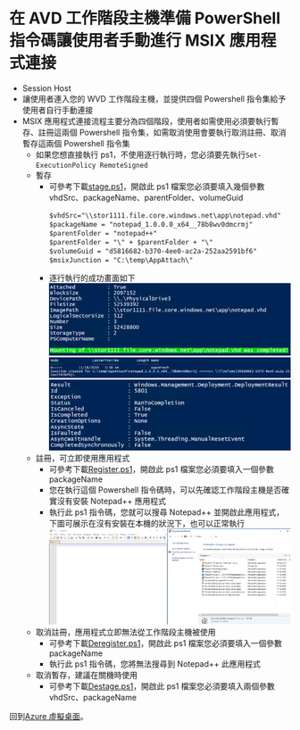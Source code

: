 # 在 AVD 工作階段主機準備 PowerShell 指令碼讓使用者手動進行 MSIX 應用程式連接
 - Session Host
 - 讓使用者連入您的 WVD 工作階段主機，並提供四個 Powershell 指令集給予使用者自行手動連接<br>
 - MSIX 應用程式連接流程主要分為四個階段，使用者如需使用必須要執行暫存、註冊這兩個 Powershell 指令集，如需取消使用會要執行取消註冊、取消暫存這兩個 Powershell 指令集<br>
   - 如果您想直接執行 ps1，不使用逐行執行時，您必須要先執行`Set-ExecutionPolicy RemoteSigned`<br>
   - 暫存
     - 可參考下載[stage.ps1](https://github.com/BrianHsing/Azure-Virtual-Desktop/blob/master/MSIX/Stage.ps1)，開啟此 ps1 檔案您必須要填入幾個參數 vhdSrc、packageName、parentFolder、volumeGuid<br>
        ```
        $vhdSrc="\\stor1111.file.core.windows.net\app\notepad.vhd"
        $packageName = "notepad_1.0.0.0_x64__78b8wv0dmcrmj"
        $parentFolder = "notepad++"
        $parentFolder = "\" + $parentFolder + "\"
        $volumeGuid = "d5816682-b370-4ee0-ac2a-252aa2591bf6"
        $msixJunction = "C:\temp\AppAttach\"
        ```
     - 逐行執行的成功畫面如下<br>
       ![GITHUB](https://github.com/BrianHsing/Azure-Virtual-Desktop/blob/master/MSIX/stage1.png "stage1")<br>
       ![GITHUB](https://github.com/BrianHsing/Azure-Virtual-Desktop/blob/master/MSIX/stage2.png "stage2")<br>
       ![GITHUB](https://github.com/BrianHsing/Azure-Virtual-Desktop/blob/master/MSIX/stage3.png "stage3")<br>
   - 註冊，可立即使用應用程式<br>
     - 可參考下載[Register.ps1](https://github.com/BrianHsing/Azure-Virtual-Desktop/blob/master/MSIX/Register.ps1)，開啟此 ps1 檔案您必須要填入一個參數 packageName<br>
     - 您在執行這個 Powershell 指令碼時，可以先確認工作階段主機是否確實沒有安裝 Notepad++ 應用程式<br>
     - 執行此 ps1 指令碼，您就可以搜尋 Notepad++ 並開啟此應用程式，下圖可展示在沒有安裝在本機的狀況下，也可以正常執行<br>
       ![GITHUB](https://github.com/BrianHsing/Azure-Virtual-Desktop/blob/master/MSIX/register1.png "register1")<br>
   - 取消註冊，應用程式立即無法從工作階段主機被使用<br>
     - 可參考下載[Deregister.ps1](https://github.com/BrianHsing/Azure-Virtual-Desktop/blob/master/MSIX/Deregister.ps1)，開啟此 ps1 檔案您必須要填入一個參數 packageName<br>
     - 執行此 ps1 指令碼，您將無法搜尋到 Notepad++ 此應用程式<br>
   - 取消暫存，建議在關機時使用<br>
     - 可參考下載[Destage.ps1](https://github.com/BrianHsing/Azure-Virtual-Desktop/blob/master/MSIX/Destage.ps1)，開啟此 ps1 檔案您必須要填入兩個參數 vhdSrc、packageName<br>

回到[Azure 虛擬桌面](https://github.com/BrianHsing/Azure-Virtual-Desktop)。<br>
